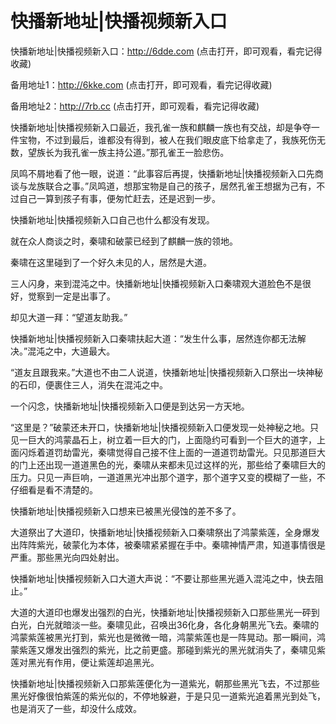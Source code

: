 # 快播新地址|快播视频新入口

快播新地址|快播视频新入口：http://6dde.com (点击打开，即可观看，看完记得收藏)

备用地址1：http://6kke.com (点击打开，即可观看，看完记得收藏)

备用地址2：http://7rb.cc (点击打开，即可观看，看完记得收藏)


快播新地址|快播视频新入口最近，我孔雀一族和麒麟一族也有交战，却是争夺一件宝物，不过到最后，谁都没有得到，被人在我们眼皮底下给拿走了，我族死伤无数，望族长为我孔雀一族主持公道。”那孔雀王一脸悲伤。

凤鸣不屑地看了他一眼，说道：“此事容后再提，快播新地址|快播视频新入口先商谈与龙族联合之事。”凤鸣道，想那宝物是自己的孩子，居然孔雀王想据为己有，不过自己一算到孩子有事，便匆忙赶去，还是迟到一步。

快播新地址|快播视频新入口自己也什么都没有发现。

就在众人商谈之时，秦啸和破蒙已经到了麒麟一族的领地。

秦啸在这里碰到了一个好久未见的人，居然是大道。

三人闪身，来到混沌之中。快播新地址|快播视频新入口秦啸观大道脸色不是很好，觉察到一定是出事了。

却见大道一拜：“望道友助我。”

快播新地址|快播视频新入口秦啸扶起大道：“发生什么事，居然连你都无法解决。”混沌之中，大道最大。

“道友且跟我来。”大道也不由二人说道，快播新地址|快播视频新入口祭出一块神秘的石印，便裹住三人，消失在混沌之中。

一个闪念，快播新地址|快播视频新入口便是到达另一方天地。

“这里是？”破蒙还未开口，快播新地址|快播视频新入口便发现一处神秘之地。只见一巨大的鸿蒙晶石上，树立着一巨大的门，上面隐约可看到一个巨大的道字，上面闪烁着道罚劫雷光，秦啸觉得自己接不住上面的一道道罚劫雷光。只见那道巨大的门上还出现一道道黑色的光，秦啸从来都未见过这样的光，那些给了秦啸巨大的压力。只见一声巨响，一道道黑光冲出那个道字，那个道字又变的模糊了一些，不仔细看是看不清楚的。

快播新地址|快播视频新入口想来已被黑光侵蚀的差不多了。

大道祭出了大道印，快播新地址|快播视频新入口秦啸祭出了鸿蒙紫莲，全身爆发出阵阵紫光，破蒙化为本体，被秦啸紧紧握在手中。秦啸神情严肃，知道事情很是严重。那些黑光向四处射出。

快播新地址|快播视频新入口大道大声说：“不要让那些黑光遁入混沌之中，快去阻止。”

大道的大道印也爆发出强烈的白光，快播新地址|快播视频新入口那些黑光一砰到白光，白光就暗淡一些。秦啸见此，召唤出36化身，各化身朝黑光飞去。秦啸的鸿蒙紫莲被黑光打到，紫光也是微微一暗，鸿蒙紫莲也是一阵晃动。那一瞬间，鸿蒙紫莲又爆发出强烈的紫光，比之前更盛。那碰到紫光的黑光就消失了，秦啸见紫莲对黑光有作用，便让紫莲却追黑光。

快播新地址|快播视频新入口那紫莲便化为一道紫光，朝那些黑光飞去，不过那些黑光好像很怕紫莲的紫光似的，不停地躲避，于是只见一道紫光追着黑光到处飞，也是消灭了一些，却没什么成效。
